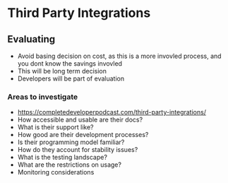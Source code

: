 # Third Party Integrations



## Evaluating

- Avoid basing decision on cost, as this is a more invovled process, and you dont know the savings invovled
- This will be long term decision
- Developers will be part of evaluation

### Areas to investigate

- https://completedeveloperpodcast.com/third-party-integrations/
- How accessible and usable are their docs?
- What is their support like?
- How good are their development processes?
- Is their programming model familiar?
- How do they account for stability issues?
- What is the testing landscape?
- What are the restrictions on usage?
- Monitoring considerations

